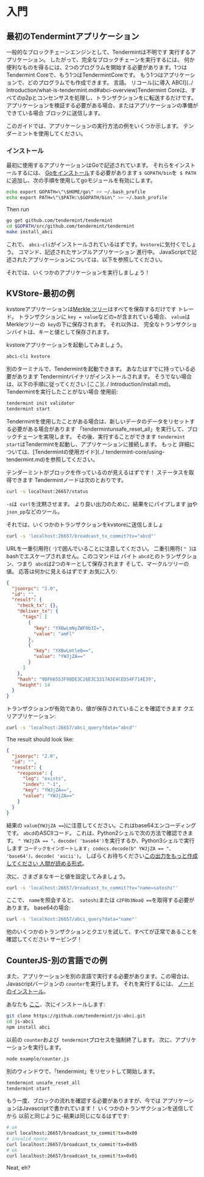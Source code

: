 # 入門

## 最初のTendermintアプリケーション

一般的なブロックチェーンエンジンとして、Tendermintは不明です
実行するアプリケーション。 したがって、完全なブロックチェーンを実行するには、
何か便利なものを得るには、2つのプログラムを開始する必要があります。1つはTendermint Coreで、もう1つはTendermintCoreです。
もう1つはアプリケーションで、どのプログラムでも作成できます。
言語。 リコール[に導入
ABCI](../ Introduction/what-is-tendermint.md#abci-overview)Tendermint Coreは、すべてのp2pとコンセンサスを処理し、トランザクションをに転送するだけです。
アプリケーションを検証する必要がある場合、またはアプリケーションの準備ができている場合
ブロックに送信します。

このガイドでは、アプリケーションの実行方法の例をいくつか示します。
テンダーミントを使用してください。

### インストール

最初に使用するアプリケーションはGoで記述されています。 それらをインストールするには、
[Goをインストール](https://golang.org/doc/install)する必要があります
`$ GOPATH/bin`を` $ PATH`に追加し、次の手順を使用してgoモジュールを有効にします。

```bash
echo export GOPATH=\"\$HOME/go\" >> ~/.bash_profile
echo export PATH=\"\$PATH:\$GOPATH/bin\" >> ~/.bash_profile
```

Then run

```sh
go get github.com/tendermint/tendermint
cd $GOPATH/src/github.com/tendermint/tendermint
make install_abci
```

これで、 `abci-cli`がインストールされているはずです。`kvstore`に気付くでしょう。
コマンド、記述されたサンプルアプリケーション
進行中。 JavaScriptで記述されたアプリケーションについては、以下を参照してください。

それでは、いくつかのアプリケーションを実行しましょう！

## KVStore-最初の例


kvstoreアプリケーションは[Merkle
ツリー](https://en.wikipedia.org/wiki/Merkle_tree)はすべてを保存するだけです
トレード。 トランザクションに `key = value`などの` = `が含まれている場合、
`value`はMerkleツリーの` key`の下に保存されます。 それ以外は、
完全なトランザクションバイトは、キーと値として保存されます。

kvstoreアプリケーションを起動してみましょう。

```sh
abci-cli kvstore
```

別のターミナルで、Tendermintを起動できます。 あなたはすでに持っている必要があります
Tendermintバイナリがインストールされます。 そうでない場合は、以下の手順に従ってください
[ここ](../ Introduction/install.md)。 Tendermintを実行したことがない場合
使用前:

```sh
tendermint init validator
tendermint start
```

Tendermintを使用したことがある場合は、新しいデータのデータをリセットする必要がある場合があります
「tendermintunsafe_reset_all」を実行して、ブロックチェーンを実現します。 その後、実行することができます
`tendermint start`はTendermintを起動し、アプリケーションに接続します。 もっと
詳細については、[Tendermintの使用ガイド](../ tendermint-core/using-tendermint.md)を参照してください。

テンダーミントがブロックを作っているのが見えるはずです！ ステータスを取得できます
Tendermintノードは次のとおりです。

```sh
curl -s localhost:26657/status
```

`-s`は` curl`を沈黙させます。 より良い出力のために、結果をにパイプします
[jq](https://stedolan.github.io/jq/)や `json_pp`などのツール。

それでは、いくつかのトランザクションをkvstoreに送信しましょ

```sh
curl -s 'localhost:26657/broadcast_tx_commit?tx="abcd"'
```

URLを一重引用符( `'`)で囲んでいることに注意してください。
二重引用符( `" `)はbashでエスケープされません。このコマンドは
バイト `abcd`とのトランザクション、つまり` abcd`は2つのキーとして保存されます
そして、マークルツリーの値。 応答は何かに見えるはずです
お気に入り:

```json
{
  "jsonrpc": "2.0",
  "id": "",
  "result": {
    "check_tx": {},
    "deliver_tx": {
      "tags": [
        {
          "key": "YXBwLmNyZWF0b3I=",
          "value": "amFl"
        },
        {
          "key": "YXBwLmtleQ==",
          "value": "YWJjZA=="
        }
      ]
    },
    "hash": "9DF66553F98DE3C26E3C3317A3E4CED54F714E39",
    "height": 14
  }
}
```

トランザクションが有効であり、値が保存されていることを確認できます
クエリアプリケーション:

```sh
curl -s 'localhost:26657/abci_query?data="abcd"'
```

The result should look like:

```json
{
  "jsonrpc": "2.0",
  "id": "",
  "result": {
    "response": {
      "log": "exists",
      "index": "-1",
      "key": "YWJjZA==",
      "value": "YWJjZA=="
    }
  }
}
```

結果の `value`(` YWJjZA == `)に注意してください。これはbase64エンコーディングです。
`abcd`のASCIIコード。 これは、Python2シェルで次の方法で確認できます。
`" YWJjZA == "。decode( 'base64')`を実行するか、Python3シェルで実行します
`コーデックをインポートします; codecs.decode(b" YWJjZA == "、 'base64')。decode( 'ascii')`。
しばらくお待ちください[この出力をもっと作成してください
人間が読める形式](https://github.com/tendermint/tendermint/issues/1794)。

次に、さまざまなキーと値を設定してみましょう。

```sh
curl -s 'localhost:26657/broadcast_tx_commit?tx="name=satoshi"'
```

ここで、 `name`を照会すると、` satoshi`または `c2F0b3NoaQ ==`を取得する必要があります。
base64の場合:

```sh
curl -s 'localhost:26657/abci_query?data="name"'
```

他のいくつかのトランザクションとクエリを試して、すべてが正常であることを確認してください
サービング！


## CounterJS-別の言語での例

また、アプリケーションを別の言語で実行する必要があります。この場合は、
Javascriptバージョンの `counter`を実行します。 それを実行するには、
[ノードのインストール](https://nodejs.org/en/download/)。

あなたも
[ここ](https://github.com/tendermint/js-abci)、次にインストールします:

```sh
git clone https://github.com/tendermint/js-abci.git
cd js-abci
npm install abci
```

以前の `counter`および` tendermint`プロセスを強制終了します。 次に、アプリケーションを実行します。

```sh
node example/counter.js
```

別のウィンドウで、「tendermint」をリセットして開始します。

```sh
tendermint unsafe_reset_all
tendermint start
```

もう一度、ブロックの流れを確認する必要がありますが、今では
アプリケーションはJavascriptで書かれています！ いくつかのトランザクションを送信してから
以前と同じように-結果は同じになるはずです:

```sh
# ok
curl localhost:26657/broadcast_tx_commit?tx=0x00
# invalid nonce
curl localhost:26657/broadcast_tx_commit?tx=0x05
# ok
curl localhost:26657/broadcast_tx_commit?tx=0x01
```

Neat, eh?
